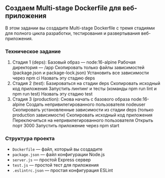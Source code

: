 ## Создаем Multi-stage Dockerfile для веб-приложения

В этом задании вы создадите Multi-stage Dockerfile с тремя стадиями для полного цикла разработки, тестирования и развертывания веб-приложения.

### Техническое задание
1. Стадия 1 (deps):
    Базовый образ — node:16-alpine
    Рабочая директория — /app
    Скопировать только файлы зависимостей (package.json и package-lock.json)
    Установить все зависимости через npm ci
    Назвать эту стадию deps
2. Стадия 2 (test):
    Базироваться на стадии deps
    Скопировать исходный код приложения
    Запустить линтинг и тесты (команды npm run lint и npm run test)
    Назвать эту стадию test
3. Стадия 3 (production):
    Снова начать с базового образа node:16-alpine
    Создать непривилегированного пользователя nodeuser
    Скопировать установленные зависимости из стадии deps (только production зависимости)
    Скопировать исходный код приложения
    Переключиться на непривилегированного пользователя
    Открыть порт 3000
    Запустить приложение через npm start

### Структура проекта
- `Dockerfile` — файл, который вы создадите
- `package.json` — файл конфигурации Node.js
- `server.js` — простой Express сервер
- `test.js` — простой тест для приложения
- `.eslintrc.json` — простая конфигурация ESLint